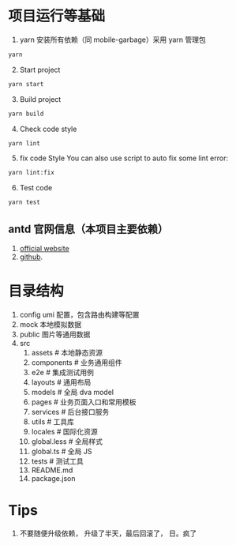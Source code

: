 # 项目运行等基础

1. yarn 安装所有依赖（同 mobile-garbage）采用 yarn 管理包

```bash
yarn
```

2. Start project

```bash
yarn start
```

3. Build project

```bash
yarn build
```

4. Check code style

```bash
yarn lint
```

5. fix code Style You can also use script to auto fix some lint error:

```bash
yarn lint:fix
```

6. Test code

```bash
yarn test
```

## antd 官网信息（本项目主要依赖）

1. [official website](https://pro.ant.design)
2. [github](https://github.com/ant-design/ant-design-pro).

# 目录结构

1. config umi 配置，包含路由构建等配置
2. mock 本地模拟数据
3. public 图片等通用数据
4. src
   1. assets # 本地静态资源
   2. components # 业务通用组件
   3. e2e # 集成测试用例
   4. layouts # 通用布局
   5. models # 全局 dva model
   6. pages # 业务页面入口和常用模板
   7. services # 后台接口服务
   8. utils # 工具库
   9. locales # 国际化资源
   10. global.less # 全局样式
   11. global.ts # 全局 JS
   12. tests # 测试工具
   13. README.md
   14. package.json

# Tips

1. 不要随便升级依赖， 升级了半天，最后回滚了， 日。疯了
